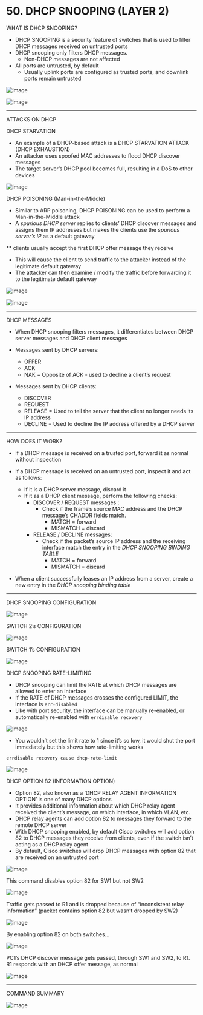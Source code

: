# 50. DHCP SNOOPING (LAYER 2)

WHAT IS DHCP SNOOPING?

- DHCP SNOOPING is a security feature of switches that is used to filter DHCP messages received on untrusted ports
- DHCP snooping only filters DHCP messages.
    - Non-DHCP messages are not affected
- All ports are untrusted, by default
    - Usually uplink ports are configured as trusted ports, and downlink ports remain untrusted
    

![image](https://github.com/psaumur/CCNA/assets/106411237/9ed71d09-d94c-4fc9-ad87-1b31acfdd132)

![image](https://github.com/psaumur/CCNA/assets/106411237/9d7d23a6-9d54-4234-a07e-a5caea136c94)

---

ATTACKS ON DHCP

DHCP STARVATION

- An example of a DHCP-based attack is a DHCP STARVATION ATTACK (DHCP EXHAUSTION)
- An attacker uses spoofed MAC addresses to flood DHCP discover messages
- The target server’s DHCP pool becomes full, resulting in a DoS to other devices

![image](https://github.com/psaumur/CCNA/assets/106411237/33dfbb8b-2b78-4700-b4ab-0dd95fc03eed)

DHCP POISONING (Man-in-the-Middle)

- Similar to ARP poisoning, DHCP POISONING can be used to perform a Man-in-the-Middle attack
- A *spurious DHCP server* replies to clients’ DHCP discover messages and assigns them IP addresses but makes the clients use the *spurious server’s IP* as a default gateway

** clients usually accept the first DHCP offer message they receive

- This will cause the client to send traffic to the attacker instead of the legitimate default gateway
- The attacker can then examine / modify the traffic before forwarding it to the legitimate default gateway

![image](https://github.com/psaumur/CCNA/assets/106411237/d0cd7a5c-9ff4-4ab7-bec6-4edec4ea2646)

![image](https://github.com/psaumur/CCNA/assets/106411237/1573bcb7-6fa8-46d7-8cb8-46e30bac559d)

---

DHCP MESSAGES

- When DHCP snooping filters messages, it differentiates between DHCP server messages and DHCP client messages

- Messages sent by DHCP servers:
    - OFFER
    - ACK
    - NAK = Opposite of ACK - used to decline a client’s request
- Messages sent by DHCP clients:
    - DISCOVER
    - REQUEST
    - RELEASE = Used to tell the server that the client no longer needs its IP address
    - DECLINE = Used to decline the IP address offered by a DHCP server

---

HOW DOES IT WORK?

- If a DHCP message is received on a trusted port, forward it as normal without inspection
- If a DHCP message is received on an untrusted port, inspect it and act as follows:
    - If it is a DHCP server message, discard it
    - If it as a DHCP client message, perform the following checks:
        - DISCOVER / REQUEST messages :
            - Check if the frame’s source MAC address and the DHCP message’s CHADDR fields match.
                - MATCH = forward
                - MISMATCH = discard
        - RELEASE / DECLINE messages:
            - Check if the packet’s source IP address and the receiving interface match the entry in the *DHCP SNOOPING BINDING TABLE*
                - MATCH = forward
                - MISMATCH = discard
    
- When a client successfully leases an IP address from a server, create a new entry in the *DHCP snooping binding table*

---

DHCP SNOOPING CONFIGURATION

![image](https://github.com/psaumur/CCNA/assets/106411237/729466dc-9432-47d2-8799-652fa064b058)

SWITCH 2’s CONFIGURATION

![image](https://github.com/psaumur/CCNA/assets/106411237/8d6cacb8-ffd8-4cf0-bd96-fe9978377989)

SWITCH 1’s CONFIGURATION

![image](https://github.com/psaumur/CCNA/assets/106411237/bb11e4fd-a340-4dd3-a6f5-3cd280fc5a13)

DHCP SNOOPING RATE-LIMITING

- DHCP snooping can limit the RATE at which DHCP messages are allowed to enter an interface
- If the RATE of DHCP messages crosses the configured LIMIT, the interface is `err-disabled`
- Like with port security, the interface can be manually re-enabled, or automatically re-enabled with `errdisable recovery`

![image](https://github.com/psaumur/CCNA/assets/106411237/6586df19-5a58-4ca3-a316-bd0aeb2ce67c)

- You wouldn’t set the limit rate to 1 since it’s so low, it would shut the port immediately but this shows how rate-limiting works

`errdisable recovery cause dhcp-rate-limit`

![image](https://github.com/psaumur/CCNA/assets/106411237/83c324aa-baa0-4ae1-82ac-157e503e048a)

DHCP OPTION 82 (INFORMATION OPTION)

- Option 82, also known as a ‘DHCP RELAY AGENT INFORMATION OPTION’ is one of many DHCP options
- It provides additional information about which DHCP relay agent received the client’s message, on which interface, in which VLAN, etc.
- DHCP relay agents can add option 82 to messages they forward to the remote DHCP server
- With DHCP snooping enabled, by default Cisco switches will add option 82 to DHCP messages they receive from clients, even if the switch isn’t acting as a DHCP relay agent
- By default, Cisco switches will drop DHCP messages with option 82 that are received on an untrusted port

![image](https://github.com/psaumur/CCNA/assets/106411237/2efc6edd-21fd-4c1a-bb11-9c1f761e1d32)

This command disables option 82 for SW1 but not SW2 

![image](https://github.com/psaumur/CCNA/assets/106411237/84f1c3f2-9ad1-4367-97f3-95dab053b30c)

Traffic gets passed to R1 and is dropped because of “inconsistent relay information” (packet contains option 82 but wasn’t dropped by SW2)

![image](https://github.com/psaumur/CCNA/assets/106411237/5c4b547e-c588-4d62-8098-76902199a131)

By enabling option 82 on both switches…

![image](https://github.com/psaumur/CCNA/assets/106411237/dda50cf6-ae86-47ec-9b4f-104669697f64)

PC1’s DHCP discover message gets passed, through SW1 and SW2, to R1.
R1 responds with an DHCP offer message, as normal

![image](https://github.com/psaumur/CCNA/assets/106411237/7e59cc5a-bf8e-482d-848d-5bfa0540c74b)

---

COMMAND SUMMARY

![image](https://github.com/psaumur/CCNA/assets/106411237/308e32fa-52bd-4ee4-9356-f14e65416e17)
